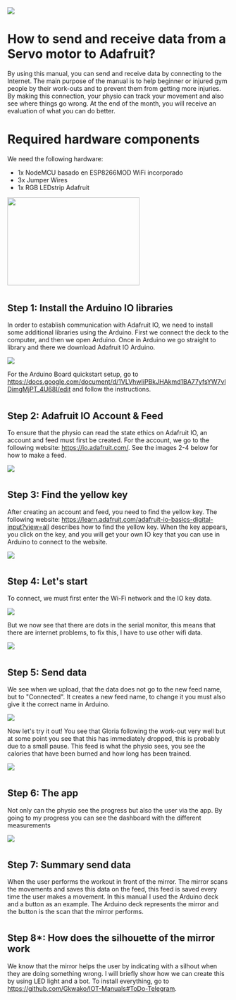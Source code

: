 <img src="https://user-images.githubusercontent.com/90243530/198007126-9f6587bd-6c7d-40d5-92d4-307ca15fa6bc.png" width="auto" height="auto"/>

# How to send and receive data from a Servo motor to Adafruit?
By using this manual, you can send and receive data by connecting to the Internet. The main purpose of the manual is to help beginner or injured gym people by their work-outs and to prevent them from getting more injuries. By making this connection, your physio can track your movement and also see where things go wrong. At the end of the month, you will receive an evaluation of what you can do better.

#
#
# Required hardware components
We need the following hardware:
- 1x NodeMCU basado en ESP8266MOD WiFi incorporado
- 3x Jumper Wires
- 1x RGB LEDstrip Adafruit
<img src="https://user-images.githubusercontent.com/90243530/194128475-d70fe52e-7043-434e-84ad-316df1349f98.png" width="300" height="200"/>

#
#
## Step 1: Install the Arduino IO libraries
In order to establish communication with Adafruit IO, we need to install some additional libraries using the Arduino. First we connect the deck to the computer, and then we open Arduino. Once in Arduino we go straight to library and there we download Adafruit IO Arduino.

<img src="https://user-images.githubusercontent.com/90243530/198085742-80d18763-86a9-4aca-9498-76f32032d51a.png" width="auto" height="auto"/>

For the Arduino Board quickstart setup, go to https://docs.google.com/document/d/1VLVhwIiPBkJHAkmd1BA77yfsYW7vlDimgMjPT_4U68I/edit and follow the instructions.

#
#
## Step 2: Adafruit IO Account & Feed
To ensure that the physio can read the state ethics on Adafruit IO, an account and feed must first be created. For the account, we go to the following website: https://io.adafruit.com/. See the images 2-4 below for how to make a feed.

<img src="https://user-images.githubusercontent.com/90243530/198086493-cd9c6bf7-281e-44f7-924b-195c8aa8b819.png" width="auto" height="auto"/>

#
#
## Step 3: Find the yellow key
After creating an account and feed, you need to find the yellow key. The following website: https://learn.adafruit.com/adafruit-io-basics-digital-input?view=all describes how to find the yellow key. When the key appears, you click on the key, and you will get your own IO key that you can use in Arduino to connect to the website.

<img src="https://user-images.githubusercontent.com/90243530/198086905-3763072e-14b8-434e-a033-7ae4a9e488b4.png" width="auto" height="auto"/>

#
#
## Step 4: Let's start
To connect, we must first enter the Wi-Fi network and the IO key data.

<img src="https://user-images.githubusercontent.com/90243530/198087425-36932f60-8de3-41fe-92eb-5d15b9bf5361.png" width="auto" height="auto"/>

But we now see that there are dots in the serial monitor, this means that there are internet problems, to fix this, I have to use other wifi data.

<img src="https://user-images.githubusercontent.com/90243530/198087592-82a74a4f-b4a4-4c6d-b766-81838b797650.png" width="auto" height="auto"/>

#
#
## Step 5: Send data
We see when we upload, that the data does not go to the new feed name, but to "Connected". It creates a new feed name, to change it you must also give it the correct name in Arduino.

<img src="https://user-images.githubusercontent.com/90243530/198087824-2597e9ac-8d69-4b75-ab74-e3f68bbe537f.png" width="auto" height="auto"/>

Now let's try it out! You see that Gloria following the work-out very well but at some point you see that this has immediately dropped, this is probably due to a small pause. This feed is what the physio sees, you see the calories that have been burned and how long has been trained.

<img src="https://user-images.githubusercontent.com/90243530/198088069-502f9bcd-7089-4655-b6ca-11517740809f.png" width="auto" height="auto"/>

#
#
## Step 6: The app
Not only can the physio see the progress but also the user via the app. By going to my progress you can see the dashboard with the different measurements

<img src="https://user-images.githubusercontent.com/90243530/198088518-8e4194e9-96e2-488b-bcac-179f20f0a83e.png" width="auto" height="auto"/>

#
#
## Step 7: Summary send data
When the user performs the workout in front of the mirror. The mirror scans the movements and saves this data on the feed, this feed is saved every time the user makes a movement. In this manual I used the Arduino deck and a button as an example. The Arduino deck represents the mirror and the button is the scan that the mirror performs.

#
#
## Step 8*: How does the silhouette of the mirror work
We know that the mirror helps the user by indicating with a silhout when they are doing something wrong. I will briefly show how we can create this by using LED light and a bot. To install everything, go to https://github.com/Gkwako/IOT-Manuals#ToDo-Telegram.

